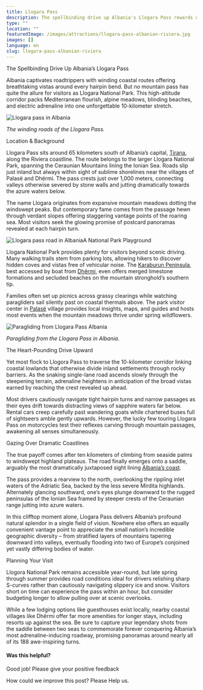 ```yaml
---
title: Llogara Pass
description: The spellbinding drive up Albania's Llogara Pass rewards daring drivers navigating hairpin turns with rearviews capturing the Adriatic and Ionian seas dramatically colliding.
type: ""
location: ""
featuredImage: /images/attractions/llogara-pass-albanian-riviera.jpg
images: []
language: en
slug: llogara-pass-albanian-riviera
---
```


The Spellbinding Drive Up Albania’s Llogara Pass

Albania captivates roadtrippers with winding coastal routes offering breathtaking vistas around every hairpin bend. But no mountain pass has quite the allure for visitors as Llogara National Park. This high-altitude corridor packs Mediterranean flourish, alpine meadows, blinding beaches, and electric adrenaline into one unforgettable 10-kilometer stretch.

![Llogara pass in Albania](https://eia476h758b.exactdn.com/wp-content/uploads/2023/12/Llogara-pass-in-Albania.jpeg "Llogara pass in Albania")

*The winding roads of the Llogara Pass.*

Location & Background

Llogara Pass sits around 65 kilometers south of Albania’s capital, [Tirana](https://albaniavisit.com/destinations/tirana/), along the Riviera coastline. The route belongs to the larger Llogara National Park, spanning the Ceraunian Mountains lining the Ionian Sea. Roads slip just inland but always within sight of sublime shorelines near the villages of Palasë and Dhërmi. The pass crests just over 1,000 meters, connecting valleys otherwise severed by stone walls and jutting dramatically towards the azure waters below.

The name Llogara originates from expansive mountain meadows dotting the windswept peaks. But contemporary fame comes from the passage hewn through verdant slopes offering staggering vantage points of the roaring sea. Most visitors seek the glowing promise of postcard panoramas revealed at each hairpin turn.

![Llogara pass road in Albania](https://eia476h758b.exactdn.com/wp-content/uploads/2023/12/Llogara-pass-road-in-Albania.jpeg "Llogara pass road in Albania")A National Park Playground

Llogara National Park provides plenty for visitors beyond scenic driving. Many walking trails stem from parking lots, allowing hikers to discover hidden coves and vistas free of vehicular noise. The [Karaburun Peninsula](https://albaniavisit.com/attractions/karaburun-peninsula-hidden-beaches-bays-caves/), best accessed by boat from [Dhërmi](https://albaniavisit.com/destinations/dhermi/), even offers merged limestone formations and secluded beaches on the mountain stronghold’s southern tip.

Families often set up picnics across grassy clearings while watching paragliders sail silently past on coastal thermals above. The park visitor center in [Palasë](https://albaniavisit.com/destinations/palase/) village provides local insights, maps, and guides and hosts most events when the mountain meadows thrive under spring wildflowers.

![Paragliding from Llogara Pass Albania](https://eia476h758b.exactdn.com/wp-content/uploads/2023/07/Paragliding-from-Llogara-Pass-1.jpeg "Paragliding from Llogara Pass 1")

*Paragliding from the Llogara Pass in Albania.*

The Heart-Pounding Drive Upward

Yet most flock to Llogora Pass to traverse the 10-kilometer corridor linking coastal lowlands that otherwise divide inland settlements through rocky barriers. As the snaking single-lane road ascends slowly through the steepening terrain, adrenaline heightens in anticipation of the broad vistas earned by reaching the crest revealed up ahead.

Most drivers cautiously navigate tight hairpin turns and narrow passages as their eyes drift towards distracting views of sapphire waters far below. Rental cars creep carefully past wandering goats while chartered buses full of sightseers amble gently upwards. However, the lucky few touring Llogara Pass on motorcycles test their reflexes carving through mountain passages, awakening all senses simultaneously.

Gazing Over Dramatic Coastlines

The true payoff comes after ten kilometers of climbing from seaside palms to windswept highland plateaus. The road finally emerges onto a saddle, arguably the most dramatically juxtaposed sight lining [Albania’s coast](https://albaniavisit.com/attractions/coastal-albania/).

The pass provides a rearview to the north, overlooking the rippling inlet waters of the Adriatic Sea, backed by the less severe Mirdita highlands. Alternately glancing southward, one’s eyes plunge downward to the rugged peninsulas of the Ionian Sea framed by steeper crests of the Ceraunian range jutting into azure waters.

In this clifftop moment alone, Llogara Pass delivers Albania’s profound natural splendor in a single field of vision. Nowhere else offers an equally convenient vantage point to appreciate the small nation’s incredible geographic diversity – from stratified layers of mountains tapering downward into valleys, eventually flooding into two of Europe’s conjoined yet vastly differing bodies of water.

Planning Your Visit

Llogora National Park remains accessible year-round, but late spring through summer provides road conditions ideal for drivers relishing sharp S-curves rather than cautiously navigating slippery ice and snow. Visitors short on time can experience the pass within an hour, but consider budgeting longer to allow pulling over at scenic overlooks.

While a few lodging options like guesthouses exist locally, nearby coastal villages like Dhërmi offer far more amenities for longer stays, including resorts up against the sea. Be sure to capture your legendary shots from the saddle between two seas to commemorate forever conquering Albania’s most adrenaline-inducing roadway, promising panoramas around nearly all of its 188 awe-inspiring turns.

#### Was this helpful?

 

Good job! Please give your positive feedback

How could we improve this post? Please Help us.